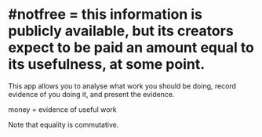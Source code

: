 # #notfree = this information is publicly available, but its creators expect to be paid an amount equal to its usefulness, at some point.
This app allows you to analyse what work you should be doing, record evidence of you doing it, and present the evidence.

money = evidence of useful work

Note that equality is commutative.
